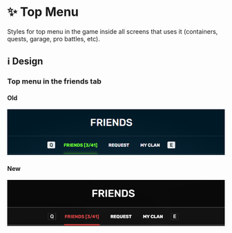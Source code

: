 # :sparkles: Top Menu

Styles for top menu in the game inside all screens that uses it (containers, quests, garage, pro battles, etc).

## :information_source: Design

### Top menu in the friends tab

#### Old

![](/images/general/old/topmenu.png)

#### New

![](/images/general/new/topmenu.png)
